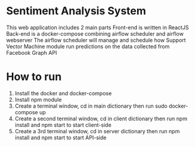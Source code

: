 # Sentiment Analysis System
This web application includes 2 main parts
Front-end is written in ReactJS
Back-end is a docker-compose combining airflow scheduler and airflow webserver
The airflow scheduler will manage and schedule how Support Vector Machine module run predictions on the data collected from Facebook Graph API

# How to run
1. Install the docker and docker-compose
2. Install npm module
3. Create a terminal window, cd in main dictionary then run sudo docker-compose up
4. Create a second terminal window, cd in client dictionary then run npm install and npm start to start client-side
5. Create a 3rd terminal window, cd in server dictionary then run npm install and npm start to start API-side
